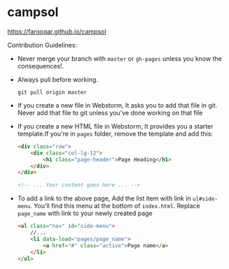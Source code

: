 # campsol
https://farooqar.github.io/campsol

Contribution Guidelines:
* Never merge your branch with `master` or `gh-pages` unless you know the consequences!.
* Always pull before working. 

  `git pull origin master`
* If you create a new file in Webstorm, It asks you to add that file in git. Never add that file to git unless you've done working on that file
* If you create a new HTML file in Webstorm, It provides you a starter template.If you're in `pages` folder, remove the template and add this:

  ```html
  <div class="row">
      <div class="col-lg-12">
          <h1 class="page-header">Page Heading</h1>
      </div>
  </div>

  <!-- ... Your content goes here ... -->

  ```
* To add a link to the above page, Add the list item with link in `ul#side-menu`. You'll find this menu at the bottom of `index.html`.
Replace `page_name` with link to your newly created page

  ```html
  <ul class="nav" id="side-menu">
      //...
      <li data-load="pages/page_name">
          <a href="#" class="active">Page name</a>
      </li>
  </ul>
  ```
